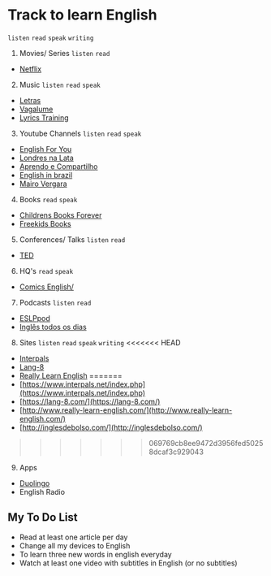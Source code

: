 # Track to learn English

`listen` `read` `speak` `writing`

1. Movies/ Series `listen` `read`
  - [Netflix](https://www.netflix.com/br/)

2. Music `listen` `read` `speak`
  - [Letras](https://www.letras.mus.br/)
  - [Vagalume](http://www.vagalume.com.br/)
  - [Lyrics Training](http://lyricstraining.com)

3. Youtube Channels `listen` `read` `speak`
  - [English For You](https://www.youtube.com/watch?v=IeaadwctbD4&list=PLAie3YzOYRmley8mMYy1s9XuZYVxW1Ot7)
  - [Londres na Lata](https://www.youtube.com/channel/UCqBxQUhcaxPKGHT-ftjwFqw)
  - [Aprendo e Compartilho](https://www.youtube.com/user/davifreitasweb)
  - [English in brazil](https://www.youtube.com/channel/UCcNm9fM9V5wf-0PZVmkM08g)
  - [Mairo Vergara](https://www.youtube.com/user/MairoVergara)

4. Books `read` `speak`
  - [Childrens Books Forever](http://www.childrensbooksforever.com/index.html)
  - [Freekids Books](https://freekidsbooks.org/) 

5. Conferences/ Talks `listen` `read`
  - [TED](https://www.ted.com/)

6. HQ's `read` `speak`
  - [Comics English/](http://www.comicsenglish.com/)

7. Podcasts `listen` `read`
  - [ESLPpod](https://www.eslpod.com/website/)
  - [Inglês todos os dias](http://www.domineingles.com.br/category/ingles-todos-os-dias/)

8. Sites `listen` `read` `speak` `writing`
<<<<<<< HEAD
  - [Interpals](https://www.interpals.net/index.php)
  - [Lang-8](https://lang-8.com/)
  - [Really Learn English](http://www.really-learn-english.com/)
=======
  - [https://www.interpals.net/index.php](https://www.interpals.net/index.php)
  - [https://lang-8.com/](https://lang-8.com/)
  - [http://www.really-learn-english.com/](http://www.really-learn-english.com/)
  - [http://inglesdebolso.com/](http://inglesdebolso.com/)
>>>>>>> 069769cb8ee9472d3956fed50258dcaf3c929043

9. Apps
  - [Duolingo](https://www.duolingo.com/)
  - English Radio

## My To Do List
- Read at least one article per day
- Change all my devices to English 
- To learn three new words in english everyday
- Watch at least one video with subtitles in English (or no subtitles)
